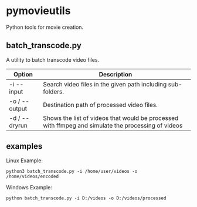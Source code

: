 # pymovieutils

Python tools for movie creation. 

## batch_transcode.py
A utility to batch transcode video files. 

| Option | Description |
| ----------- | ----------- |
| -i  --input | Search video files in the given path including sub-folders. |
| -o / --output | Destination path of processed video files. |  
| -d / --dryrun | Shows the list of videos that would be processed with ffmpeg and simulate the processing of videos |

## examples

Linux Example:

`python3 batch_transcode.py -i /home/user/videos -o /home/videos/encoded`

Windows Example:

`python batch_transcode.py -i D:/videos -o D:/videos/processed`
